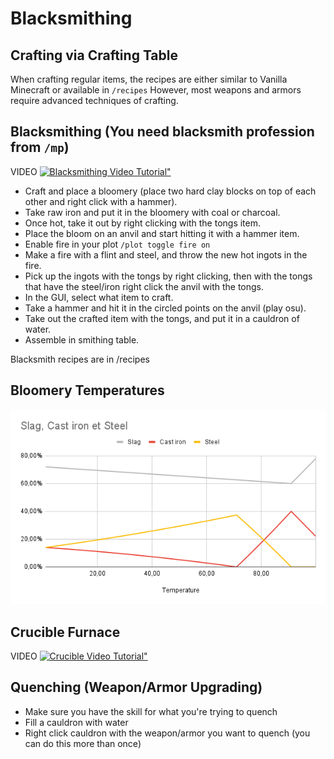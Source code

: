 # Blacksmithing

## Crafting via Crafting Table

When crafting regular items, the recipes are either similar to Vanilla Minecraft or available in `/recipes`
However, most weapons and armors require advanced techniques of crafting.

## Blacksmithing (You need blacksmith profession from `/mp`)

VIDEO
[![Blacksmithing Video Tutorial"](https://files.catbox.moe/ygzb71.png)](https://files.catbox.moe/1v85no.mp4)

- Craft and place a bloomery (place two hard clay blocks on top of each other and right click with a hammer).
- Take raw iron and put it in the bloomery with coal or charcoal.
- Once hot, take it out by right clicking with the tongs item.
- Place the bloom on an anvil and start hitting it with a hammer item.
- Enable fire in your plot `/plot toggle fire on`
- Make a fire with a flint and steel, and throw the new hot ingots in the fire.
- Pick up the ingots with the tongs by right clicking, then with the tongs that have the steel/iron right click the anvil with the tongs.
- In the GUI, select what item to craft.
- Take a hammer and hit it in the circled points on the anvil (play osu).
- Take out the crafted item with the tongs, and put it in a cauldron of water.
- Assemble in smithing table.

Blacksmith recipes are in /recipes

## Bloomery Temperatures

![bloomery temperatures](../assets/bloomery_temperatures.png)

## Crucible Furnace

VIDEO
[![Crucible Video Tutorial"](https://files.catbox.moe/sju1s4.jpg)](https://files.catbox.moe/hj4c9i.mp4)

## Quenching (Weapon/Armor Upgrading)

- Make sure you have the skill for what you're trying to quench
- Fill a cauldron with water
- Right click cauldron with the weapon/armor you want to quench (you can do this more than once)
